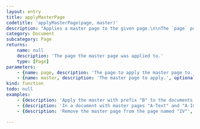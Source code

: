 ```yaml
---
layout: entry
title: applyMasterPage
codetitle: 'applyMasterPage(page, master)'
description: "Applies a master page to the given page.\n\nThe `page` parameter can be given as a page object, as a page name or as a page number (numbering starts at 1).\n\nThe `master` parameter can be given as a master spread object or as a string. If a string is used, it can either hold the master page prefix (e.g \"A\", \"B\") or the full name *including* the prefix (e.g \"A-Master\", \"B-Master\"). The latter is useful, if there are several masters using the same prefix. Alternatively, the constant `NONE` can be used to apply InDesign's `[none]` master to the page and thus remove the previously applied master page from the page."
category: Document
subcategory: Page
returns:
    name: null
    description: 'The page the master page was applied to.'
    type: [Page]
parameters:
    - {name: page, description: 'The page to apply the master page to.', optional: false, type: [Number, String, Page]}
    - {name: master, description: 'The master page to apply.', optional: false, type: [String, MasterSpread]}
kind: function
todo: null
examples:
    - {description: 'Apply the master with prefix "B" to the documents third page', code: 'applyMasterPage(3, "B");'}
    - {description: 'In a document with master pages "A-Text" and "A-Images", apply "A-Images" to the current page', code: 'applyMasterPage(page(), "A-Images");'}
    - {description: 'Remove the master page from the page named "IV"', code: 'applyMasterPage("IV", NONE);'}

---
```

